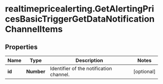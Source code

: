 # realtimepricealerting.GetAlertingPricesBasicTriggerGetDataNotificationChannelItems

## Properties

Name | Type | Description | Notes
------------ | ------------- | ------------- | -------------
**id** | **Number** | Identifier of the notification channel. | [optional] 


